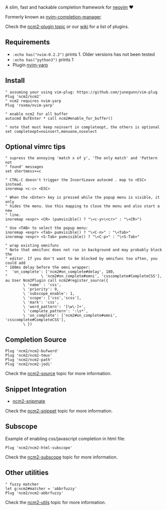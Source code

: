 A slim, fast and hackable completion framework for
[neovim](https://github.com/neovim/neovim) :heart:

Formerly known as
[nvim-completion-manager](https://github.com/roxma/nvim-completion-manager).

Check the [ncm2-plugin topic](https://github.com/topics/ncm2-plugin) or our
[wiki](https://github.com/ncm2/ncm2/wiki) for a list of plugins.

## Requirements

- `:echo has("nvim-0.2.2")` prints 1. Older versions has not been tested
- `:echo has("python3")` prints 1
- Plugin [nvim-yarp](https://github.com/roxma/nvim-yarp)

## Install

```vim
" assuming your using vim-plug: https://github.com/junegunn/vim-plug
Plug 'ncm2/ncm2'
" ncm2 requires nvim-yarp
Plug 'roxma/nvim-yarp'

" enable ncm2 for all buffer
autocmd BufEnter * call ncm2#enable_for_buffer()

" note that must keep noinsert in completeopt, the others is optional
set completeopt=noinsert,menuone,noselect
```

## Optional vimrc tips

```vim
" supress the annoying 'match x of y', 'The only match' and 'Pattern not
" found' messages
set shortmess+=c

" CTRL-C doesn't trigger the InsertLeave autocmd . map to <ESC> instead.
inoremap <c-c> <ESC>

" When the <Enter> key is pressed while the popup menu is visible, it only
" hides the menu. Use this mapping to close the menu and also start a new
" line.
inoremap <expr> <CR> (pumvisible() ? "\<c-y>\<cr>" : "\<CR>")

" Use <TAB> to select the popup menu:
inoremap <expr> <Tab> pumvisible() ? "\<C-n>" : "\<Tab>"
inoremap <expr> <S-Tab> pumvisible() ? "\<C-p>" : "\<S-Tab>"

" wrap existing omnifunc
" Note that omnifunc does not run in background and may probably block the
" editor. If you don't want to be blocked by omnifunc too often, you could add
" 180ms delay before the omni wrapper:
"  'on_complete': ['ncm2#on_complete#delay', 180,
"               \ 'ncm2#on_complete#omni', 'csscomplete#CompleteCSS'],
au User Ncm2Plugin call ncm2#register_source({
        \ 'name' : 'css',
        \ 'priority': 9, 
        \ 'subscope_enable': 1,
        \ 'scope': ['css','scss'],
        \ 'mark': 'css',
        \ 'word_pattern': '[\w\-]+',
        \ 'complete_pattern': ':\s*',
        \ 'on_complete': ['ncm2#on_complete#omni', 'csscomplete#CompleteCSS'],
        \ })
```

## Completion Source

```vim
Plug 'ncm2/ncm2-bufword'
Plug 'ncm2/ncm2-tmux'
Plug 'ncm2/ncm2-path'
Plug 'ncm2/ncm2-jedi'
```

Check the [ncm2-source](https://github.com/topics/ncm2-source)  topic for more
information.

## Snippet Integration

- [ncm2-snipmate](https://github.com/ncm2/ncm2-snipmate)

Check the [ncm2-snippet](https://github.com/topics/ncm2-snippet) topic for
more information.

## Subscope

Example of enabling css/javascript completion in html file:

```vim
Plug 'ncm2/ncm2-html-subscope'
```

Check the [ncm2-subscope](https://github.com/topics/ncm2-subscope) topic for
more information.

## Other utilities

```vim
" fuzzy matcher
let g:ncm2#matcher = 'abbrfuzzy'
Plug 'ncm2/ncm2-abbrfuzzy'
```

Check the [ncm2-utils](https://github.com/topics/ncm2-utils) topic for
more information.

